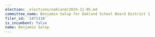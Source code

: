 ```yaml
---
election: _elections/oakland/2024-11-05.md
committee_name: Benjamin Salop for Oakland School Board District 1
filer_id: '1471118'
is_incumbent: false
name: Benjamin Salop
---
```

